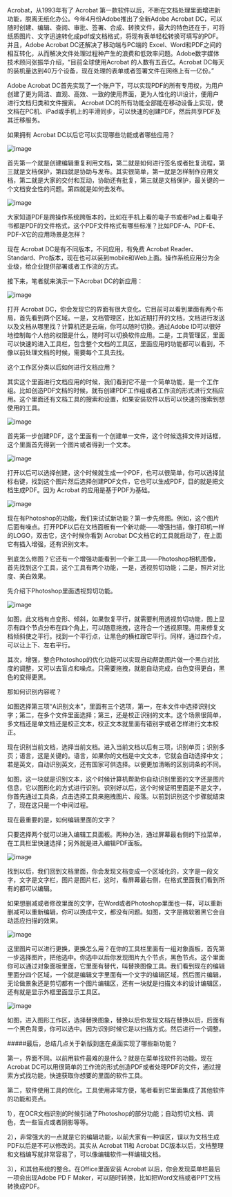 Acrobat，从1993年有了 Acrobat 第一款软件以后，不断在文档处理里面增进新功能，脱离无纸化办公。今年4月份Adobe推出了全新Adobe Acrobat DC，可以随时创建、编辑、查阅、审批、签署、合成、转换文件，最大的特色还在于，可将纸质图片、文字迅速转化成pdf或文档格式，将现有表单轻松转换可填写的PDF。并且，Adobe Acrobat DC还解决了移动端与PC端的 Excel、Word和PDF之间的相互转化，从而解决文件处理过程种产生的浪费和低效率问题。Adobe数字媒体技术顾问张振华介绍，“目前全球使用Acrobat 的人数有五百亿。Acrobat DC每天的装机量达到40万个设备，现在处理的表单或者签署文件在网络上有一亿份。”

Adobe Acrobat DC首先实现了一个账户下，可以实现PDF的所有专用权，为用户创建了更为简洁、直观、高效、一致的使用界面，更为人性化的UI设计，便用户进行文档归类和文件搜索。 Acrobat DC的所有功能全部能在移动设备上实现，使文档在PC机、iPad或手机上的平滑同步，可以快速的创建PDF，然后共享PDF及其迁移服务。

如果拥有 Acrobat DC以后它可以实现哪些功能或者哪些应用？

![image](http://upload-images.jianshu.io/upload_images/6943526-566c2de812544f82.JPEG?imageMogr2/auto-orient/strip%7CimageView2/2/w/1240)

首先第一个就是创建编辑重复利用文档，第二就是如何进行签名或者批复流程，第三就是文档保护，第四就是协助与发布。其实很简单，第一就是怎样制作应用文档，第二就是大家的交付和互动，协助还有批复，第三就是文档保护，最关键的一个文档安全性的问题。第四就是如何去发布。

![image](http://upload-images.jianshu.io/upload_images/6943526-6a1c2b061e8c1ed3.JPEG?imageMogr2/auto-orient/strip%7CimageView2/2/w/1240)

大家知道PDF是跨操作系统跨版本的，比如在手机上看的电子书或者Pad上看电子书都是PDF的文件格式，这个PDF文件格式有哪些标准？比如PDF-A、PDF-E、PDF-X它的应用场景是怎样？

现在 Acrobat DC是有不同版本，不同应用，有免费 Acrobat Reader、Standard、Pro版本，现在也可以装到mobile和Web上面。操作系统应用分为企业级，给企业提供部署或者工作流的方式。

接下来，笔者就来演示一下Acrobat DC的新应用：

![image](http://upload-images.jianshu.io/upload_images/6943526-c97759ffc81e4a91.JPEG?imageMogr2/auto-orient/strip%7CimageView2/2/w/1240)

打开 Acrobat DC，你会发现它的界面有很大变化。它目前可以看到里面有两个布局，首先看到两个区域。一是，文档管理区，比如近期打开的文档，文档进行发送以及文档从哪里找？计算机还是云端，你可以随时切换。通过Adobe ID可以很好地控制每个人他的权限是什么，随时可以切换软件应用。二是，工具管理区，里面可以快速的进入工具栏，包含整个文档的工具区，里面应用的功能都可以看到，不像以前处理文档的时候，需要每个工具去找。

这个工作区分类以后如何进行文档应用？

其实这个里面进行文档应用的时候，我们看到它不是一个简单功能，是一个工作组。比如创造PDF文档的时候，就有创建PDF工作组或者工作流的形式进行文档应用。这个里面还有文档工具的搜索和设置，如果安装软件以后可以快速的搜索到想使用的工具。

![image](http://upload-images.jianshu.io/upload_images/6943526-3f9526a233164db4.JPEG?imageMogr2/auto-orient/strip%7CimageView2/2/w/1240)

首先第一步创建PDF，这个里面有一个创建单一文件，这个时候选择文件对话框，这个里面首先得到一个图片或者得到一个文本。

![image](http://upload-images.jianshu.io/upload_images/6943526-9a8a28be655dc987.JPEG?imageMogr2/auto-orient/strip%7CimageView2/2/w/1240)

打开以后可以选择创建，这个时候就生成一个PDF，也可以很简单，你可以选择鼠标右键，找到这个图片然后选择创建PDF文件，它也可以生成PDF，目的就是把文档生成PDF。因为 Acrobat 的应用是基于PDF为基础。

![image](http://upload-images.jianshu.io/upload_images/6943526-75e13e4c6909a861.JPEG?imageMogr2/auto-orient/strip%7CimageView2/2/w/1240)

现在有Photoshop的功能，我们来试试新功能？第一步先修图。例如，这个图片后面有噪点。打开PDF以后在文档面板有一个新功能——增强扫描，像打印机一样的LOGO，双击它，这个时候你看到 Acrobat DC文档它的工具就启动了，在上面它有插入增强，还有识别文本。

到底怎么修图？它还有一个增强功能看到一个新工具——Photoshop相机图像，首先找到这个工具，这个工具有两个功能，一是，透视剪切功能；二是，照片对比度、美白效果。

先介绍下Photoshop里面透视剪切功能。

![image](http://upload-images.jianshu.io/upload_images/6943526-0d600f46637ef714.JPEG?imageMogr2/auto-orient/strip%7CimageView2/2/w/1240)

如图，此文档有点变形、倾斜，如果恢复平行，就需要利用透视剪切功能，图上显示有四个节点分布在四个角上，可以随意拖拽，这符合一个透视原理。用来修复文档倾斜使之平行。找到一个平行点，让黑色的横杠跟它平行。同样，通过四个点，可以让上下、左右平行。

其次，增强，整合Photoshop的优化功能可以实现自动帮助图片做一个黑白对比度的调整，又可以去盲点和噪点。只需要拖拽，就能自动完成，白色变得更白，黑色的变得更黑。

那如何识别内容呢？

如图选择第三项“A识别文本”，里面有三个选项，第一，在本文件中选择识别文字；第二，在多个文件里面选择；第三，还是校正识别的文本。这个场景很简单，多文档还是单文档还是校正文本，校正文本就里面有错别字或者怎样进行文本校正。

现在识别当前文档，选择当前文档。进入当前文档以后有三项，识别单页；识别多页；语言，这是关键的。语言，如果你的文档是中文文本，它就会自动选择中文；若是英文，自动识别英文，还有国家可供选择。以便更加清晰的区别词条的不同。

如图，这一块就是识别文本，这个时候计算机帮助你自动识别里面的文字还是图片信息，它以图形化的方式进行识别。识别好以后，这个时候证明里面是不是文字，你首先通过工具条，点击选择工具来拖拽图片、段落。以前到识别这个步骤就结束了，现在这只是一个中间过程。

现在最重要的是，如何编辑里面的文字？

只要选择两个就可以进入编辑工具面板。两种办法，通过屏幕最右侧的下拉菜单，在工具栏里快速选择；另外就是进入编辑PDF面板。

![image](http://upload-images.jianshu.io/upload_images/6943526-ea51bd8ae5a39a35.JPEG?imageMogr2/auto-orient/strip%7CimageView2/2/w/1240)

找到以后，我们回到文档里面，你会发现文档变成一个区域化的，文字是一段文字，文字是文字栏，图片是图片栏，这时，看屏幕最右侧，在格式里面我们看到所有的都可以编辑。

如果想删减或者修改里面的文字，在Word或者Photoshop里面也一样，可以重新删减可以重新编辑，你可以换成中文，都没有问题。如图，文字是微软雅黑它会自动适应扫描的效果。

![image](http://upload-images.jianshu.io/upload_images/6943526-bceaac23da30408c.JPEG?imageMogr2/auto-orient/strip%7CimageView2/2/w/1240)

这里图片可以进行更换，更换怎么用？在你的工具栏里面有一组对象面板，首先第一步选择图片，把他选中。你选中以后你发现图片九个节点，黑色节点。这个里面你可以通过对象面板里面，它里面有替代，叫替换图像工具。我们看到现在的编辑里面分四个区域，一个就是编辑文字里面有一个文字的编辑区域，然后图片编辑，无论做景象还是剪切都有一个图片编辑区，还有一块就是扫描文本的设计编辑区，还有就是显示外框里面显示工具区。

![image](http://upload-images.jianshu.io/upload_images/6943526-e1e101cd7c8ca909.JPEG?imageMogr2/auto-orient/strip%7CimageView2/2/w/1240)

如图，进入图形工作区，选择替换图象，替换以后你发现文档在替换以后，后面有一个黑色背景，你可以选中。因为识别时候它是以扫描方式。然后进行一个调整。

#####最后，总结几点关于新版到底在桌面实现了哪些新功能？

第一，界面不同。以前用软件最难的是什么？就是在菜单找软件的功能。现在 Acrobat DC可以用很简单的工作流的形式创造PDF或者处理PDF的文件，通过搜索方式找功能，快速获取你想要的里面的软件工具。

第二，软件使用工具的优化。工具使用非常方便，笔者看到它里面集成了其他软件的功能和亮点。

1），在OCR文档识别的时候引进了Photoshop的部分功能；自动剪切文档、调色，去一些盲点或者阴影等等。

2），非常强大的一点就是它的编辑功能，以前大家有一种误区，误以为文档生成PDF以后是不可以修改的。其实从 Acrobat 11和 Acrobat DC版本以后，文档整理和文档编写就非常容易了，可以像编辑软件一样编辑文档。

3），和其他系统的整合。在Office里面安装 Acrobat 以后，你会发现菜单栏最后一项会出现Adobe PD F Maker，可以随时转换，比如把Word文档或者PPT文档转换成PDF。
